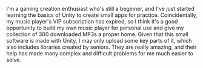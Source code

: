 I'm a gaming creation enthusiast who's still a beginner, and I've just started learning the basics of Unity to create small apps for practice. Coincidentally, my music player's VIP subscription has expired, so I think it's a good opportunity to build my own music player for personal use and give my collection of 300 downloaded MP3s a proper home.
Given that this small software is made with Unity, I may only upload some key parts of it, which also includes libraries created by seniors. They are really amazing, and their help has made many complex and difficult problems for me much easier to solve.
